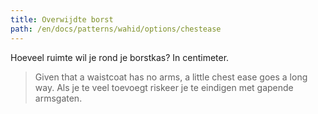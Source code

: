 ```yaml
---
title: Overwijdte borst
path: /en/docs/patterns/wahid/options/chestease
---
```


Hoeveel ruimte wil je rond je borstkas? In centimeter.

> Given that a waistcoat has no arms, a little chest ease goes a long way. Als je te veel toevoegt riskeer je te eindigen met gapende armsgaten.